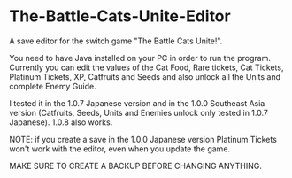 # The-Battle-Cats-Unite-Editor
A save editor for the switch game "The Battle Cats Unite!".

You need to have Java installed on your PC in order to run the program. Currently you can edit the values ​​of the Cat Food, Rare tickets, Cat Tickets, Platinum Tickets, XP, Catfruits and Seeds and also unlock all the Units and complete Enemy Guide. 

I tested it in the 1.0.7 Japanese version and in the 1.0.0  Southeast Asia version (Catfruits, Seeds, Units and Enemies unlock only tested in 1.0.7 Japanese). 1.0.8 also works. 

NOTE: if you create a save in the 1.0.0 Japanese version Platinum Tickets won't work with the editor, even when you update the game.

MAKE SURE TO CREATE A BACKUP BEFORE CHANGING ANYTHING.
